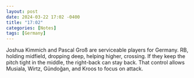 ```yaml
---
layout: post
date: 2024-03-22 17:02 -0400
title: "17:02"
categories: [Notes]
tags: [Germany]
---
```


Joshua Kimmich and Pascal Groß are serviceable players for Germany. RB, holding midfield, dropping deep, helping higher, crossing. If they keep the pitch tight in the middle, the right-back can stay back. That control allows Musiala, Wirtz, Gündoğan, and Kroos to focus on attack.

